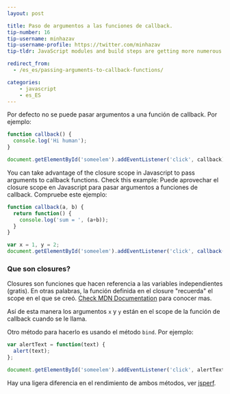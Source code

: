 ```yaml
---
layout: post

title: Paso de argumentos a las funciones de callback.
tip-number: 16
tip-username: minhazav
tip-username-profile: https://twitter.com/minhazav
tip-tldr: JavaScript modules and build steps are getting more numerous and complicated, but what about boilerplate in new frameworks? Modulos JavaScript y construir pasos son cada vez más numerosos y complicados, pero ¿qué pasa en nuevos frameworks?

redirect_from:
  - /es_es/passing-arguments-to-callback-functions/

categories:
    - javascript
    - es_ES
---
```


Por defecto no se puede pasar argumentos a una función de callback. Por ejemplo:

```js
function callback() {
  console.log('Hi human');
}

document.getElementById('someelem').addEventListener('click', callback);

```

You can take advantage of the closure scope in Javascript to pass arguments to callback functions. Check this example:
Puede aprovechar el closure scope en Javascript para pasar argumentos a funciones de callback. Compruebe este ejemplo:

```js
function callback(a, b) {
  return function() {
    console.log('sum = ', (a+b));
  }
}

var x = 1, y = 2;
document.getElementById('someelem').addEventListener('click', callback(x, y));

```

### Que son closures?

Closures son funciones que hacen referencia a las variables independientes (gratis). En otras palabras, la función definida en el closure "recuerda" el scope en el que se creó. [Check MDN Documentation](https://developer.mozilla.org/en-US/docs/Web/JavaScript/Closures) para conocer mas.


Así de esta manera los argumentos `x` y `y` están en el scope de la función de callback cuando se le llama.

Otro método para hacerlo es usando el método `bind`. Por ejemplo:

```js
var alertText = function(text) {
  alert(text);
};

document.getElementById('someelem').addEventListener('click', alertText.bind(this, 'hello'));
```
Hay una ligera diferencia en el rendimiento de ambos métodos, ver [jsperf](http://jsperf.com/bind-vs-closure-23).
